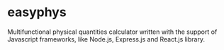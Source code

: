 # easyphys
Multifunctional physical quantities calculator written with the support of Javascript frameworks, like Node.js, Express.js and React.js library.
